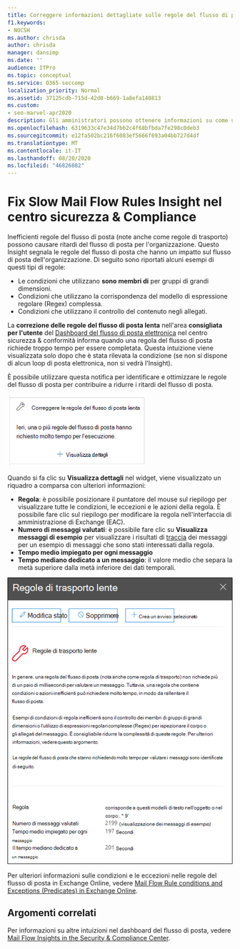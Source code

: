 ```yaml
---
title: Correggere informazioni dettagliate sulle regole del flusso di posta lento
f1.keywords:
- NOCSH
ms.author: chrisda
author: chrisda
manager: dansimp
ms.date: ''
audience: ITPro
ms.topic: conceptual
ms.service: O365-seccomp
localization_priority: Normal
ms.assetid: 37125cdb-715d-42d0-b669-1a8efa140813
ms.custom:
- seo-marvel-apr2020
description: Gli amministratori possono ottenere informazioni su come utilizzare le & regole del flusso di posta indesiderata per identificare e correggere le regole del flusso di posta inefficienti o interrotte (note anche come regole di trasporto) nell'organizzazione.
ms.openlocfilehash: 6319633c47e34d7b62c4f68bfbda7fe298c0deb3
ms.sourcegitcommit: e12fa502bc216f6083ef5666f693a04bb727d4df
ms.translationtype: MT
ms.contentlocale: it-IT
ms.lasthandoff: 08/20/2020
ms.locfileid: "46826882"
---
```

# <a name="fix-slow-mail-flow-rules-insight-in-the-security--compliance-center"></a>Fix Slow Mail Flow Rules Insight nel centro sicurezza & Compliance

Inefficienti regole del flusso di posta (note anche come regole di trasporto) possono causare ritardi del flusso di posta per l'organizzazione. Questo Insight segnala le regole del flusso di posta che hanno un impatto sul flusso di posta dell'organizzazione. Di seguito sono riportati alcuni esempi di questi tipi di regole:

- Le condizioni che utilizzano **sono membri di** per gruppi di grandi dimensioni.
- Condizioni che utilizzano la corrispondenza del modello di espressione regolare (Regex) complessa.
- Condizioni che utilizzano il controllo del contenuto negli allegati.

La **correzione delle regole del flusso di posta lenta** nell'area **consigliata per l'utente** del [Dashboard del flusso di posta elettronica](mail-flow-insights-v2.md) nel centro sicurezza & conformità informa quando una regola del flusso di posta richiede troppo tempo per essere completata. Questa intuizione viene visualizzata solo dopo che è stata rilevata la condizione (se non si dispone di alcun loop di posta elettronica, non si vedrà l'Insight).

È possibile utilizzare questa notifica per identificare e ottimizzare le regole del flusso di posta per contribuire a ridurre i ritardi del flusso di posta.

![Fix Slow Mail Flow Rules Insight nelle aree consigliate per l'area del dashboard del flusso di posta](../../media/mfi-fix-slow-mail-flow-rules.png)

Quando si fa clic su **Visualizza dettagli** nel widget, viene visualizzato un riquadro a comparsa con ulteriori informazioni:

- **Regola**: è possibile posizionare il puntatore del mouse sul riepilogo per visualizzare tutte le condizioni, le eccezioni e le azioni della regola. È possibile fare clic sul riepilogo per modificare la regola nell'interfaccia di amministrazione di Exchange (EAC).
- **Numero di messaggi valutati**: è possibile fare clic su **Visualizza messaggi di esempio** per visualizzare i risultati di [traccia](message-trace-scc.md) dei messaggi per un esempio di messaggi che sono stati interessati dalla regola.
- **Tempo medio impiegato per ogni messaggio**
- **Tempo mediano dedicato a un messaggio**: il valore medio che separa la metà superiore dalla metà inferiore dei dati temporali.

![Riquadro a comparsa dettagli che viene visualizzato dopo aver fatto clic su Visualizza dettagli nell'Insight delle regole del flusso di posta lenta](../../media/mfi-fix-slow-mail-flow-rules-details.png)

Per ulteriori informazioni sulle condizioni e le eccezioni nelle regole del flusso di posta in Exchange Online, vedere [Mail Flow Rule conditions and Exceptions (Predicates) in Exchange Online](https://docs.microsoft.com/Exchange/security-and-compliance/mail-flow-rules/conditions-and-exceptions).

## <a name="related-topics"></a>Argomenti correlati

Per informazioni su altre intuizioni nel dashboard del flusso di posta, vedere [Mail Flow Insights in the Security & Compliance Center](mail-flow-insights-v2.md).
